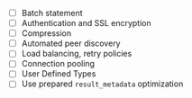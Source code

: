 * [ ] Batch statement
* [ ] Authentication and SSL encryption
* [ ] Compression
* [ ] Automated peer discovery
* [ ] Load balancing, retry policies
* [ ] Connection pooling
* [ ] User Defined Types
* [ ] Use prepared `result_metadata` optimization
